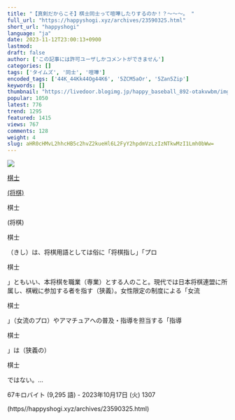```yaml
---
title: "【真剣だからこそ】棋士同士って喧嘩したりするのか！？～～～。 "
full_url: "https://happyshogi.xyz/archives/23590325.html"
short_url: "happyshogi"
language: "ja"
date: 2023-11-12T23:00:13+0900
lastmod: 
draft: false
author: ['この記事には許可ユーザしかコメントができません']
categories: []
tags: ['タイムズ', '同士', '喧嘩']
encoded_tags: ['44K_44Kk44Og44K6', '5ZCM5aOr', '5Zan5Zip']
keywords: []
thumbnail: "https://livedoor.blogimg.jp/happy_baseball_892-otakvwbm/imgs/9/b/9bb903d6-s.jpg"
popular: 1050
latest: 776
trend: 1295
featured: 1415
views: 767
comments: 128
weight: 4
slug: aHR0cHMvL2hhcHB5c2hvZ2kueHl6L2FyY2hpdmVzLzIzNTkwMzI1Lmh0bWw=
---
```


![](https://livedoor.blogimg.jp/happy_baseball_892-otakvwbm/imgs/9/b/9bb903d6-s.jpg)

<div><a title='棋士 (将棋)' href='https//ja.wikipedia.org/wiki/%E6%A3%8B%E5%A3%AB_(%E5%B0%86%E6%A3%8B)' target='_blank'><p>棋士</p> (将棋)</a> <p class='searchresult'><p>棋士</p> (将棋) <p>棋士</p>（きし）は、将棋用語としては俗に「将棋指し」「プロ<p>棋士</p>」ともいい、本将棋を職業（専業）とする人のこと。現代では日本将棋連盟に所属し、棋戦に参加する者を指す（狭義）。女性限定の制度による「女流<p>棋士</p>」（女流のプロ）やアマチュアへの普及・指導を担当する「指導<p>棋士</p>」は（狭義の）<p>棋士</p>ではない。…</p> <p class='mw-search-result-data'>67キロバイト (9,295 語) - 2023年10月17日 (火) 1307</p></div>

(https//happyshogi.xyz/archives/23590325.html)
